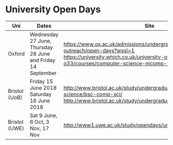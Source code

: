 # University Open Days

| Uni | Dates | Site | Other |
|---|---|---|---|
|Oxford|Wednesday 27 June, Thursday 28 June and Friday 14 September|https://www.ox.ac.uk/admissions/undergraduate/visiting-and-outreach/open-days?wssl=1 https://university.which.co.uk/university-of-oxford-o33/courses/computer-science-mcomp-2018-f898ff0367fe|drop in - no booking needed|
|Bristol (UoB)|Friday 15 June 2018 Saturday 16 June 2018|http://www.bristol.ac.uk/study/undergraduate/2019/computer-science/bsc-comp-sci/   http://www.bristol.ac.uk/study/undergraduate/visits/open-days/ ||
|Bristol (UWE)| Sat 9 June, 6 Oct, 3 Nov, 17 Nov| http://www1.uwe.ac.uk/study/opendays/undergraduateopendays.aspx||
